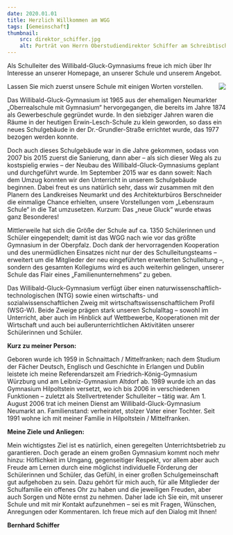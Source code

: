 ```yaml
---
date: 2020.01.01
title: Herzlich Willkommen am WGG
tags: [Gemeinschaft]
thumbnail: 
    src: direktor_schiffer.jpg
    alt: Porträt von Herrn Oberstudiendirektor Schiffer am Schreibtisch
---
```


Als Schulleiter des Willibald-Gluck-Gymnasiums freue ich mich über Ihr Interesse an unserer Homepage, an unserer Schule und unserem Angebot.

<img src="/images/direktor_schiffer.jpg" style = "float:right; margin-left:15px">

Lassen Sie mich zuerst unsere Schule mit einigen Worten vorstellen.

Das Willibald-Gluck-Gymnasium ist 1965 aus der ehemaligen Neumarkter „Oberrealschule mit Gymnasium“ hervorgegangen, die bereits im Jahre 1874 als Gewerbeschule gegründet wurde. 
In den siebziger Jahren waren die Räume in der heutigen Erwin-Lesch-Schule zu klein geworden, so dass ein neues Schulgebäude in der Dr.-Grundler-Straße errichtet wurde, das 1977 bezogen werden konnte. 

Doch auch dieses Schulgebäude war in die Jahre gekommen, sodass von 2007 bis 2015 zuerst die Sanierung, 
dann aber – als sich dieser Weg als zu kostspielig erwies – der Neubau des Willibald-Gluck-Gymnasiums geplant und durchgeführt wurde. 
Im September 2015 war es dann soweit: Nach dem Umzug konnten wir den Unterricht in unserem Schulgebäude beginnen. Dabei freut es uns natürlich sehr, 
dass wir zusammen mit den Planern des Landkreises Neumarkt und des Architekturbüros Berschneider die einmalige Chance erhielten, unsere Vorstellungen vom „Lebensraum Schule“ in die Tat umzusetzen. 
Kurzum: Das „neue Gluck“ wurde etwas ganz Besonderes! 

Mittlerweile hat sich die Größe der Schule auf ca. 1350 Schülerinnen und Schüler eingependelt; damit ist das WGG nach wie vor das größte Gymnasium in der Oberpfalz. 
Doch dank der hervorragenden Kooperation und des unermüdlichen Einsatzes nicht nur der des Schulleitungsteams – erweitert um die Mitglieder der neu eingeführten erweiterten Schulleitung –, 
sondern des gesamten Kollegiums wird es auch weiterhin gelingen, unserer Schule das Flair eines „Familienunternehmens“ zu geben. 

Das Willibald-Gluck-Gymnasium verfügt über einen naturwissenschaftlich-technologischen (NTG) sowie einen wirtschafts- und sozialwissenschaftlichen Zweig mit wirtschaftswissenschaftlichem Profil (WSG-W). 
Beide Zweige prägen stark unseren Schulalltag – sowohl im Unterricht, aber auch im Hinblick auf Wettbewerbe, Kooperationen mit der Wirtschaft und auch bei außerunterrichtlichen Aktivitäten unserer Schülerinnen und Schüler. 

**Kurz zu meiner Person:**

Geboren wurde ich 1959 in Schnaittach / Mittelfranken; nach dem Studium der Fächer Deutsch, Englisch und Geschichte in Erlangen und Dublin leistete ich meine Referendarszeit am Friedrich-König-Gymnasium Würzburg 
und am Leibniz-Gymnasium Altdorf ab. 1989 wurde ich an das Gymnasium Hilpoltstein versetzt, wo ich bis 2006 in verschiedenen Funktionen – zuletzt als Stellvertretender Schulleiter – tätig war. 
Am 1. August 2006 trat ich meinen Dienst am Willibald-Gluck-Gymnasium Neumarkt an. Familienstand: verheiratet, stolzer Vater einer Tochter. Seit 1991 wohne ich mit meiner Familie in Hilpoltstein / Mittelfranken. 

**Meine Ziele und Anliegen:**

Mein wichtigstes Ziel ist es natürlich, einen geregelten Unterrichtsbetrieb zu garantieren. Doch gerade an einem großen Gymnasium kommt noch mehr hinzu: Höflichkeit im Umgang, gegenseitiger Respekt, 
vor allem aber auch Freude am Lernen durch eine möglichst individuelle Förderung der Schülerinnen und Schüler, das Gefühl, in einer großen Schulgemeinschaft gut aufgehoben zu sein. Dazu gehört für mich auch, 
für alle Mitglieder der Schulfamilie ein offenes Ohr zu haben und die jeweiligen Freuden, aber auch Sorgen und Nöte ernst zu nehmen. Daher lade ich Sie ein, mit unserer Schule und mit mir Kontakt aufzunehmen – 
sei es mit Fragen, Wünschen, Anregungen oder Kommentaren. Ich freue mich auf den Dialog mit Ihnen!

**Bernhard Schiffer**